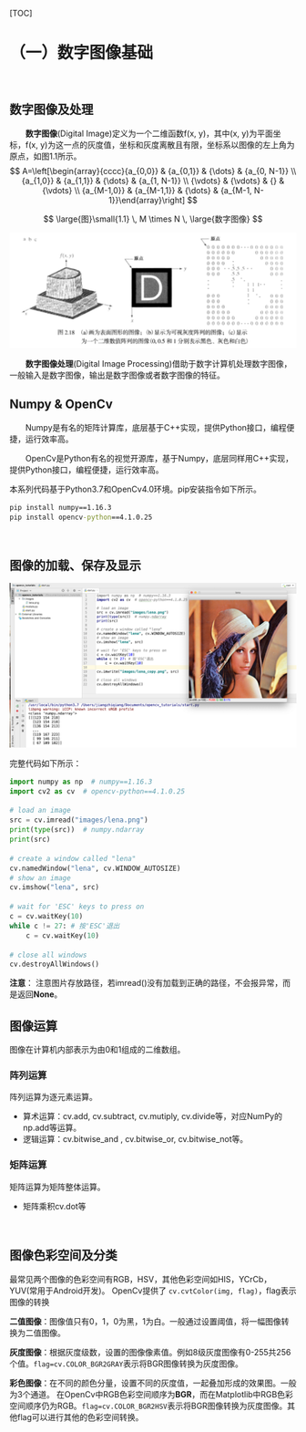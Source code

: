 [TOC]

# （一）数字图像基础
<br/>

## 数字图像及处理
&emsp;&emsp;**数字图像**(Digital Image)定义为一个二维函数f(x, y)，其中(x, y)为平面坐标，f(x, y)为这一点的灰度值，坐标和灰度离散且有限，坐标系以图像的左上角为原点，如图1.1所示。
$$
A=\left[\begin{array}{cccc}{a_{0,0}} & {a_{0,1}} & {\dots} & {a_{0, N-1}} \\ {a_{1,0}} & {a_{1,1}} & {\dots} & {a_{1, N-1}} \\ {\vdots} & {\vdots} & {} & {\vdots} \\ {a_{M-1,0}} & {a_{M-1,1}} & {\dots} & {a_{M-1, N-1}}\end{array}\right]
$$

$$
\large{图}\small{1.1} \,  M \times N \, \large{数字图像}
$$


!["D"数字图像示意图](res/imgs/Article1_DigitalImageFoundation/D_digital_image_illustration.png)

&emsp;&emsp;**数字图像处理**(Digital Image Processing)借助于数字计算机处理数字图像，一般输入是数字图像，输出是数字图像或者数字图像的特征。
<br/>

## Numpy & OpenCv
&emsp;&emsp;Numpy是有名的矩阵计算库，底层基于C++实现，提供Python接口，编程便捷，运行效率高。

&emsp;&emsp;OpenCv是Python有名的视觉开源库，基于Numpy，底层同样用C++实现，提供Python接口，编程便捷，运行效率高。

本系列代码基于Python3.7和OpenCv4.0环境。pip安装指令如下所示。

```cmd
pip install numpy==1.16.3
pip install opencv-python==4.1.0.25 
```
<br/>


## 图像的加载、保存及显示

![实验结果](res/imgs/Article1_DigitalImageFoundation/result.png)

完整代码如下所示：

```python
import numpy as np  # numpy==1.16.3
import cv2 as cv  # opencv-python==4.1.0.25

# load an image
src = cv.imread("images/lena.png")
print(type(src))  # numpy.ndarray
print(src)

# create a window called "lena"
cv.namedWindow("lena", cv.WINDOW_AUTOSIZE)
# show an image
cv.imshow("lena", src)

# wait for 'ESC' keys to press on
c = cv.waitKey(10)
while c != 27: # 按'ESC'退出
    c = cv.waitKey(10)

# close all windows
cv.destroyAllWindows()
```

**注意**：
注意图片存放路径，若imread()没有加载到正确的路径，不会报异常，而是返回**None**。
<br/>

## 图像运算
图像在计算机内部表示为由0和1组成的二维数组。
### 阵列运算
阵列运算为逐元素运算。
- 算术运算：cv.add, cv.subtract, cv.mutiply, cv.divide等，对应NumPy的np.add等运算。
- 逻辑运算：cv.bitwise_and , cv.bitwise_or, cv.bitwise_not等。

### 矩阵运算
矩阵运算为矩阵整体运算。
- 矩阵乘积cv.dot等

<br/>

## 图像色彩空间及分类
最常见两个图像的色彩空间有RGB，HSV，其他色彩空间如HIS，YCrCb，YUV(常用于Android开发)。
OpenCv提供了 `cv.cvtColor(img, flag)`，flag表示图像的转换

**二值图像**：图像值只有0，1，0为黑，1为白。一般通过设置阈值，将一幅图像转换为二值图像。

**灰度图像**：根据灰度级数，设置的图像像素值。例如8级灰度图像有0-255共256个值。`flag=cv.COLOR_BGR2GRAY`表示将BGR图像转换为灰度图像。

**彩色图像**：在不同的颜色分量，设置不同的灰度值，一起叠加形成的效果图。一般为3个通道。
在OpenCv中RGB色彩空间顺序为**BGR**，而在Matplotlib中RGB色彩空间顺序仍为RGB。`flag=cv.COLOR_BGR2HSV`表示将BGR图像转换为灰度图像。其他flag可以进行其他的色彩空间转换。


